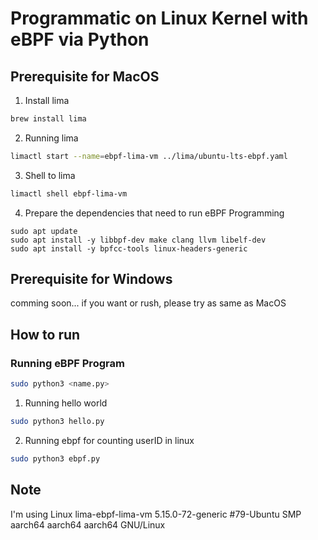 # Programmatic on Linux Kernel with eBPF via Python

## Prerequisite for MacOS

1. Install lima

```bash
brew install lima
```

2. Running lima

```bash
limactl start --name=ebpf-lima-vm ../lima/ubuntu-lts-ebpf.yaml
```

3. Shell to lima

```bash
limactl shell ebpf-lima-vm
```

4. Prepare the dependencies that need to run eBPF Programming

```
sudo apt update
sudo apt install -y libbpf-dev make clang llvm libelf-dev
sudo apt install -y bpfcc-tools linux-headers-generic
```

## Prerequisite for Windows

comming soon...
if you want or rush, please try as same as MacOS

## How to run

### Running eBPF Program

```bash
sudo python3 <name.py>
```

1. Running hello world

```bash
sudo python3 hello.py
```

2. Running ebpf for counting userID in linux

```bash
sudo python3 ebpf.py
```

## Note

I'm using Linux lima-ebpf-lima-vm 5.15.0-72-generic #79-Ubuntu SMP aarch64 aarch64 aarch64 GNU/Linux
